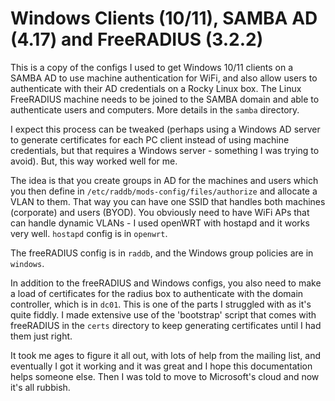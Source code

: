 # Windows Clients (10/11), SAMBA AD (4.17) and FreeRADIUS (3.2.2)

This is a copy of the configs I used to get Windows 10/11 clients on a SAMBA AD to use machine authentication for WiFi, and also allow users to authenticate with their AD credentials on a Rocky Linux box. The Linux FreeRADIUS machine needs to be joined to the SAMBA domain and able to authenticate users and computers. More details in the ```samba``` directory.

I expect this process can be tweaked (perhaps using a Windows AD server to generate certificates for each PC client instead of using machine credentials, but that requires a Windows server - something I was trying to avoid). But, this way worked well for me.

The idea is that you create groups in AD for the machines and users which you then define in ```/etc/raddb/mods-config/files/authorize``` and allocate a VLAN to them. That way you can have one SSID that handles both machines (corporate) and users (BYOD). You obviously need to have WiFi APs that can handle dynamic VLANs - I used openWRT with hostapd and it works very well. ```hostapd``` config is in ```openwrt```.

The freeRADIUS config is in ```raddb```, and the Windows group policies are in ```windows```.

In addition to the freeRADIUS and Windows configs, you also need to make a load of certificates for the radius box to authenticate with the domain controller, which is in ```dc01```. This is one of the parts I struggled with as it's quite fiddly. I made extensive use of the 'bootstrap' script that comes with freeRADIUS in the ```certs``` directory to keep generating certificates until I had them just right.

It took me ages to figure it all out, with lots of help from the mailing list, and eventually I got it working and it was great and I hope this documentation helps someone else. Then I was told to move to Microsoft's cloud and now it's all rubbish.
